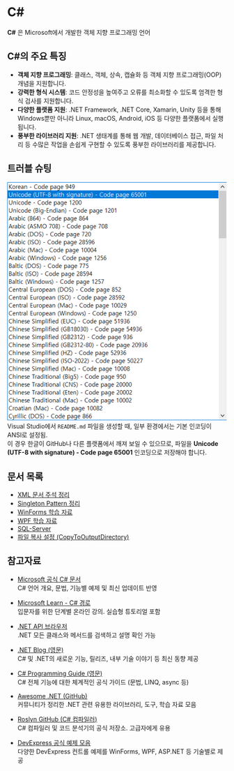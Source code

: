 # C#

**C#** 은 Microsoft에서 개발한 객체 지향 프로그래밍 언어

## C#의 주요 특징

- **객체 지향 프로그래밍**: 클래스, 객체, 상속, 캡슐화 등 객체 지향 프로그래밍(OOP) 개념을 지원합니다.
- **강력한 형식 시스템**: 코드 안정성을 높여주고 오류를 최소화할 수 있도록 엄격한 형식 검사를 지원합니다.
- **다양한 플랫폼 지원**: .NET Framework, .NET Core, Xamarin, Unity 등을 통해 Windows뿐만 아니라 Linux, macOS, Android, iOS 등 다양한 플랫폼에서 실행됩니다.
- **풍부한 라이브러리 지원**: .NET 생태계를 통해 웹 개발, 데이터베이스 접근, 파일 처리 등 수많은 작업을 손쉽게 구현할 수 있도록 풍부한 라이브러리를 제공합니다.

## 트러블 슈팅

![인코딩](./docs/image.png)
Visual Studio에서 `README.md` 파일을 생성할 때, 일부 환경에서는 기본 인코딩이 ANSI로 설정됨.  
이 경우 한글이 GitHub나 다른 플랫폼에서 깨져 보일 수 있으므로, 파일을 **Unicode (UTF-8 with signature) - Code page 65001** 인코딩으로 저장해야 합니다.


## 문서 목록

- [XML 문서 주석 정리](./xml-doc-comments.md)
- [Singleton Pattern 정리](./singleton-pattern.md)
- [WinForms 학습 자료](./winforms/README.md)
- [WPF 학습 자료](./wpf/README.md)
- [SQL-Server](./sql-server/README.md)
- [파일 복사 설정 (CopyToOutputDirectory)](csproj/copy-to-output.md)

## 참고자료

- [Microsoft 공식 C# 문서](https://learn.microsoft.com/ko-kr/dotnet/csharp/)  
  C# 언어 개요, 문법, 기능별 예제 및 최신 업데이트 반영

- [Microsoft Learn - C# 경로](https://learn.microsoft.com/ko-kr/training/paths/csharp-first-steps/)  
  입문자를 위한 단계별 온라인 강의. 실습형 튜토리얼 포함

- [.NET API 브라우저](https://learn.microsoft.com/ko-kr/dotnet/api/)  
  .NET 모든 클래스와 메서드를 검색하고 설명 확인 가능

- [.NET Blog (영문)](https://devblogs.microsoft.com/dotnet/)  
  C# 및 .NET의 새로운 기능, 릴리즈, 내부 기술 이야기 등 최신 동향 제공

- [C# Programming Guide (영문)](https://learn.microsoft.com/en-us/dotnet/csharp/programming-guide/)  
  C# 전체 기능에 대한 체계적인 공식 가이드 (문법, LINQ, async 등)

- [Awesome .NET (GitHub)](https://github.com/quozd/awesome-dotnet)  
  커뮤니티가 정리한 .NET 관련 유용한 라이브러리, 도구, 학습 자료 모음

- [Roslyn GitHub (C# 컴파일러)](https://github.com/dotnet/roslyn)  
  C# 컴파일러 및 코드 분석기의 공식 저장소. 고급자에게 유용

- [DevExpress 공식 예제 모음](https://github.com/DevExpress-Examples)  
  다양한 DevExpress 컨트롤 예제를 WinForms, WPF, ASP.NET 등 기술별로 제공
